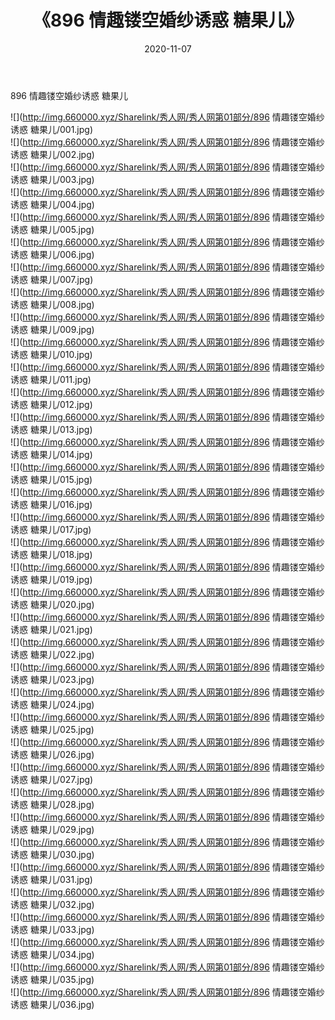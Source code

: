 ﻿---
layout: post
title:  《896 情趣镂空婚纱诱惑 糖果儿》
date:   2020-11-07
img: http://img.660000.xyz/Sharelink/秀人网/秀人网第01部分/896 情趣镂空婚纱诱惑 糖果儿/000.jpg
categories: [美女, 清纯, 唯美]
---

896 情趣镂空婚纱诱惑 糖果儿

  ![](http://img.660000.xyz/Sharelink/秀人网/秀人网第01部分/896 情趣镂空婚纱诱惑 糖果儿/001.jpg) <br> ![](http://img.660000.xyz/Sharelink/秀人网/秀人网第01部分/896 情趣镂空婚纱诱惑 糖果儿/002.jpg) <br> ![](http://img.660000.xyz/Sharelink/秀人网/秀人网第01部分/896 情趣镂空婚纱诱惑 糖果儿/003.jpg) <br> ![](http://img.660000.xyz/Sharelink/秀人网/秀人网第01部分/896 情趣镂空婚纱诱惑 糖果儿/004.jpg) <br> ![](http://img.660000.xyz/Sharelink/秀人网/秀人网第01部分/896 情趣镂空婚纱诱惑 糖果儿/005.jpg) <br> ![](http://img.660000.xyz/Sharelink/秀人网/秀人网第01部分/896 情趣镂空婚纱诱惑 糖果儿/006.jpg) <br> ![](http://img.660000.xyz/Sharelink/秀人网/秀人网第01部分/896 情趣镂空婚纱诱惑 糖果儿/007.jpg) <br> ![](http://img.660000.xyz/Sharelink/秀人网/秀人网第01部分/896 情趣镂空婚纱诱惑 糖果儿/008.jpg) <br> ![](http://img.660000.xyz/Sharelink/秀人网/秀人网第01部分/896 情趣镂空婚纱诱惑 糖果儿/009.jpg) <br> ![](http://img.660000.xyz/Sharelink/秀人网/秀人网第01部分/896 情趣镂空婚纱诱惑 糖果儿/010.jpg) <br> ![](http://img.660000.xyz/Sharelink/秀人网/秀人网第01部分/896 情趣镂空婚纱诱惑 糖果儿/011.jpg) <br> ![](http://img.660000.xyz/Sharelink/秀人网/秀人网第01部分/896 情趣镂空婚纱诱惑 糖果儿/012.jpg) <br> ![](http://img.660000.xyz/Sharelink/秀人网/秀人网第01部分/896 情趣镂空婚纱诱惑 糖果儿/013.jpg) <br> ![](http://img.660000.xyz/Sharelink/秀人网/秀人网第01部分/896 情趣镂空婚纱诱惑 糖果儿/014.jpg) <br> ![](http://img.660000.xyz/Sharelink/秀人网/秀人网第01部分/896 情趣镂空婚纱诱惑 糖果儿/015.jpg) <br> ![](http://img.660000.xyz/Sharelink/秀人网/秀人网第01部分/896 情趣镂空婚纱诱惑 糖果儿/016.jpg) <br> ![](http://img.660000.xyz/Sharelink/秀人网/秀人网第01部分/896 情趣镂空婚纱诱惑 糖果儿/017.jpg) <br> ![](http://img.660000.xyz/Sharelink/秀人网/秀人网第01部分/896 情趣镂空婚纱诱惑 糖果儿/018.jpg) <br> ![](http://img.660000.xyz/Sharelink/秀人网/秀人网第01部分/896 情趣镂空婚纱诱惑 糖果儿/019.jpg) <br> ![](http://img.660000.xyz/Sharelink/秀人网/秀人网第01部分/896 情趣镂空婚纱诱惑 糖果儿/020.jpg) <br> ![](http://img.660000.xyz/Sharelink/秀人网/秀人网第01部分/896 情趣镂空婚纱诱惑 糖果儿/021.jpg) <br> ![](http://img.660000.xyz/Sharelink/秀人网/秀人网第01部分/896 情趣镂空婚纱诱惑 糖果儿/022.jpg) <br> ![](http://img.660000.xyz/Sharelink/秀人网/秀人网第01部分/896 情趣镂空婚纱诱惑 糖果儿/023.jpg) <br> ![](http://img.660000.xyz/Sharelink/秀人网/秀人网第01部分/896 情趣镂空婚纱诱惑 糖果儿/024.jpg) <br> ![](http://img.660000.xyz/Sharelink/秀人网/秀人网第01部分/896 情趣镂空婚纱诱惑 糖果儿/025.jpg) <br> ![](http://img.660000.xyz/Sharelink/秀人网/秀人网第01部分/896 情趣镂空婚纱诱惑 糖果儿/026.jpg) <br> ![](http://img.660000.xyz/Sharelink/秀人网/秀人网第01部分/896 情趣镂空婚纱诱惑 糖果儿/027.jpg) <br> ![](http://img.660000.xyz/Sharelink/秀人网/秀人网第01部分/896 情趣镂空婚纱诱惑 糖果儿/028.jpg) <br> ![](http://img.660000.xyz/Sharelink/秀人网/秀人网第01部分/896 情趣镂空婚纱诱惑 糖果儿/029.jpg) <br> ![](http://img.660000.xyz/Sharelink/秀人网/秀人网第01部分/896 情趣镂空婚纱诱惑 糖果儿/030.jpg) <br> ![](http://img.660000.xyz/Sharelink/秀人网/秀人网第01部分/896 情趣镂空婚纱诱惑 糖果儿/031.jpg) <br> ![](http://img.660000.xyz/Sharelink/秀人网/秀人网第01部分/896 情趣镂空婚纱诱惑 糖果儿/032.jpg) <br> ![](http://img.660000.xyz/Sharelink/秀人网/秀人网第01部分/896 情趣镂空婚纱诱惑 糖果儿/033.jpg) <br> ![](http://img.660000.xyz/Sharelink/秀人网/秀人网第01部分/896 情趣镂空婚纱诱惑 糖果儿/034.jpg) <br> ![](http://img.660000.xyz/Sharelink/秀人网/秀人网第01部分/896 情趣镂空婚纱诱惑 糖果儿/035.jpg) <br> ![](http://img.660000.xyz/Sharelink/秀人网/秀人网第01部分/896 情趣镂空婚纱诱惑 糖果儿/036.jpg) <br>